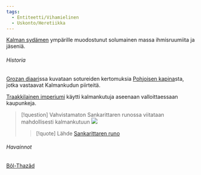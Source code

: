 ```yaml
---
tags:
  - Entiteetti/Vihamielinen
  - Uskonto/Heretiikka
---
```

[Kalman sydämen](Kalman%20sydän) ympärille muodostunut solumainen massa ihmisruumiita ja jäseniä. 
###### Historia
[Grozan diaari](Grozan%20diaari.md)ssa kuvataan sotureiden kertomuksia [Pohjoisen kapina](Pohjoisen%20kapina.md)sta, jotka vastaavat Kalmankudun piirteitä.

[Traakkilainen imperiumi](Traakkilainen%20imperiumi.md) käytti kalmankutuja aseenaan valloittaessaan kaupunkeja.

>[!question] Vahvistamaton 
Sankarittaren runossa viitataan mahdollisesti kalmankutuun
![](Sankarittaren%20runo.md#^b3a8bd)
>>[!quote] Lähde [Sankarittaren runo](Sankarittaren%20runo.md)
###### Havainnot
[Bôl-Thazâd](Bôl-Thazâdin%20kadonnut%20kaupunki.md)

